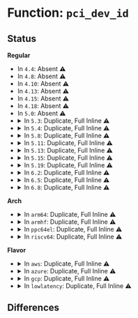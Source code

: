 # Function: <code>pci_dev_id</code>

## Status
<b>Regular</b>
<ul>
<li>
In <code>4.4</code>: Absent ⚠️
</li>
<li>
In <code>4.8</code>: Absent ⚠️
</li>
<li>
In <code>4.10</code>: Absent ⚠️
</li>
<li>
In <code>4.13</code>: Absent ⚠️
</li>
<li>
In <code>4.15</code>: Absent ⚠️
</li>
<li>
In <code>4.18</code>: Absent ⚠️
</li>
<li>
In <code>5.0</code>: Absent ⚠️
</li>
<li>
<details>
<summary>In <code>5.3</code>: Duplicate, Full Inline ⚠️</summary>

**Collision:** Static Duplication

**Inline:** Full

**Transformation:** False

**Instances:**

```
In drivers/pci/search.c (ffffffff81567613)
Location: include/linux/pci.h:608
Inline: True
Inline callers:
  - drivers/pci/search.c:pci_for_each_dma_alias
  - drivers/pci/search.c:pci_for_each_dma_alias
```
```
In drivers/pci/msi.c (ffffffff8158a8e3)
Location: include/linux/pci.h:608
Inline: True
Inline callers:
  - drivers/pci/msi.c:pci_msi_get_device_domain
  - drivers/pci/msi.c:pci_msi_domain_get_msi_rid
  - drivers/pci/msi.c:pci_msi_domain_calc_hwirq
```
```
In drivers/iommu/amd_iommu.c (ffffffff816bf675)
Location: include/linux/pci.h:608
Inline: True
Inline callers:
  - drivers/iommu/amd_iommu.c:amd_iommu_get_resv_regions
  - drivers/iommu/amd_iommu.c:amd_iommu_detach_device
  - drivers/iommu/amd_iommu.c:get_alias
```
```
In drivers/iommu/intel-iommu.c (ffffffff816c6af6)
Location: include/linux/pci.h:608
Inline: True
Inline callers:
  - drivers/iommu/intel-iommu.c:iommu_enable_dev_iotlb
```
```
In drivers/iommu/intel_irq_remapping.c (ffffffff816cf760)
Location: include/linux/pci.h:608
Inline: True
Inline callers:
  - drivers/iommu/intel_irq_remapping.c:intel_irq_remapping_alloc
```
</details>
</li>
<li>
<details>
<summary>In <code>5.4</code>: Duplicate, Full Inline ⚠️</summary>

**Collision:** Static Duplication

**Inline:** Full

**Transformation:** False

**Instances:**

```
In drivers/pci/search.c (ffffffff81588963)
Location: include/linux/pci.h:608
Inline: True
Inline callers:
  - drivers/pci/search.c:pci_for_each_dma_alias
  - drivers/pci/search.c:pci_for_each_dma_alias
```
```
In drivers/pci/msi.c (ffffffff815ac263)
Location: include/linux/pci.h:608
Inline: True
Inline callers:
  - drivers/pci/msi.c:pci_msi_get_device_domain
  - drivers/pci/msi.c:pci_msi_domain_get_msi_rid
  - drivers/pci/msi.c:pci_msi_domain_calc_hwirq
```
```
In drivers/iommu/amd_iommu.c (ffffffff816e2a05)
Location: include/linux/pci.h:608
Inline: True
Inline callers:
  - drivers/iommu/amd_iommu.c:amd_iommu_get_resv_regions
  - drivers/iommu/amd_iommu.c:amd_iommu_detach_device
  - drivers/iommu/amd_iommu.c:setup_aliases
  - drivers/iommu/amd_iommu.c:clone_alias
```
```
In drivers/iommu/intel-iommu.c (ffffffff816e9ab6)
Location: include/linux/pci.h:608
Inline: True
Inline callers:
  - drivers/iommu/intel-iommu.c:iommu_enable_dev_iotlb
```
```
In drivers/iommu/intel_irq_remapping.c (ffffffff816f35a0)
Location: include/linux/pci.h:608
Inline: True
Inline callers:
  - drivers/iommu/intel_irq_remapping.c:intel_irq_remapping_alloc
```
</details>
</li>
<li>
<details>
<summary>In <code>5.8</code>: Duplicate, Full Inline ⚠️</summary>

**Collision:** Static Duplication

**Inline:** Full

**Transformation:** False

**Instances:**

```
In drivers/pci/search.c (ffffffff8162f8de)
Location: include/linux/pci.h:635
Inline: True
Inline callers:
  - drivers/pci/search.c:pci_for_each_dma_alias
  - drivers/pci/search.c:pci_for_each_dma_alias
```
```
In drivers/pci/msi.c (ffffffff816552a5)
Location: include/linux/pci.h:635
Inline: True
Inline callers:
  - drivers/pci/msi.c:pci_msi_get_device_domain
  - drivers/pci/msi.c:pci_msi_domain_get_msi_rid
  - drivers/pci/msi.c:pci_msi_domain_calc_hwirq
```
```
In drivers/iommu/amd/iommu.c (ffffffff81797ab3)
Location: include/linux/pci.h:635
Inline: True
Inline callers:
  - drivers/iommu/amd/iommu.c:get_devid
  - drivers/iommu/amd/iommu.c:amd_iommu_get_resv_regions
  - drivers/iommu/amd/iommu.c:amd_iommu_detach_device
  - drivers/iommu/amd/iommu.c:update_device_table
  - drivers/iommu/amd/iommu.c:amd_iommu_release_device
  - drivers/iommu/amd/iommu.c:do_detach
  - drivers/iommu/amd/iommu.c:do_attach
  - drivers/iommu/amd/iommu.c:iommu_init_device
  - drivers/iommu/amd/iommu.c:setup_aliases
  - drivers/iommu/amd/iommu.c:setup_aliases
  - drivers/iommu/amd/iommu.c:clone_alias
```
```
In drivers/iommu/intel/iommu.c (ffffffff817a07ad)
Location: include/linux/pci.h:635
Inline: True
Inline callers:
  - drivers/iommu/intel/iommu.c:iommu_enable_dev_iotlb
```
```
In drivers/iommu/intel/irq_remapping.c (ffffffff817ab2ea)
Location: include/linux/pci.h:635
Inline: True
```
</details>
</li>
<li>
<details>
<summary>In <code>5.11</code>: Duplicate, Full Inline ⚠️</summary>

**Collision:** Static Duplication

**Inline:** Full

**Transformation:** False

**Instances:**

```
In drivers/pci/search.c (ffffffff81654f6e)
Location: include/linux/pci.h:651
Inline: True
Inline callers:
  - drivers/pci/search.c:pci_for_each_dma_alias
  - drivers/pci/search.c:pci_for_each_dma_alias
```
```
In drivers/pci/msi.c (ffffffff8165d48d)
Location: include/linux/pci.h:651
Inline: True
Inline callers:
  - drivers/pci/msi.c:pci_msi_get_device_domain
  - drivers/pci/msi.c:pci_msi_domain_get_msi_rid
  - drivers/pci/msi.c:pci_msi_domain_set_desc
```
```
In drivers/iommu/amd/iommu.c (ffffffff817a707e)
Location: include/linux/pci.h:651
Inline: True
Inline callers:
  - drivers/iommu/amd/iommu.c:irq_remapping_alloc
  - drivers/iommu/amd/iommu.c:amd_iommu_get_resv_regions
  - drivers/iommu/amd/iommu.c:amd_iommu_detach_device
  - drivers/iommu/amd/iommu.c:update_device_table
  - drivers/iommu/amd/iommu.c:amd_iommu_release_device
  - drivers/iommu/amd/iommu.c:do_detach
  - drivers/iommu/amd/iommu.c:do_attach
  - drivers/iommu/amd/iommu.c:iommu_init_device
  - drivers/iommu/amd/iommu.c:setup_aliases
  - drivers/iommu/amd/iommu.c:setup_aliases
  - drivers/iommu/amd/iommu.c:clone_alias
```
```
In drivers/iommu/intel/iommu.c (ffffffff817ad24d)
Location: include/linux/pci.h:651
Inline: True
Inline callers:
  - drivers/iommu/intel/iommu.c:iommu_enable_dev_iotlb
```
```
In drivers/iommu/intel/irq_remapping.c (ffffffff817b770a)
Location: include/linux/pci.h:651
Inline: True
```
</details>
</li>
<li>
<details>
<summary>In <code>5.13</code>: Duplicate, Full Inline ⚠️</summary>

**Collision:** Static Duplication

**Inline:** Full

**Transformation:** False

**Instances:**

```
In drivers/pci/search.c (ffffffff81637aee)
Location: include/linux/pci.h:649
Inline: True
Inline callers:
  - drivers/pci/search.c:pci_for_each_dma_alias
  - drivers/pci/search.c:pci_for_each_dma_alias
```
```
In drivers/pci/msi.c (ffffffff8163f8e1)
Location: include/linux/pci.h:649
Inline: True
Inline callers:
  - drivers/pci/msi.c:pci_msi_get_device_domain
  - drivers/pci/msi.c:pci_msi_domain_get_msi_rid
  - drivers/pci/msi.c:pci_msi_domain_set_desc
```
```
In drivers/iommu/amd/iommu.c (ffffffff81788b0f)
Location: include/linux/pci.h:649
Inline: True
Inline callers:
  - drivers/iommu/amd/iommu.c:irq_remapping_alloc
  - drivers/iommu/amd/iommu.c:amd_iommu_get_resv_regions
  - drivers/iommu/amd/iommu.c:amd_iommu_detach_device
  - drivers/iommu/amd/iommu.c:update_device_table
  - drivers/iommu/amd/iommu.c:amd_iommu_release_device
  - drivers/iommu/amd/iommu.c:attach_device
  - drivers/iommu/amd/iommu.c:do_detach
  - drivers/iommu/amd/iommu.c:iommu_init_device
  - drivers/iommu/amd/iommu.c:setup_aliases
  - drivers/iommu/amd/iommu.c:setup_aliases
  - drivers/iommu/amd/iommu.c:clone_alias
```
```
In drivers/iommu/intel/iommu.c (ffffffff8178fd2b)
Location: include/linux/pci.h:649
Inline: True
Inline callers:
  - drivers/iommu/intel/iommu.c:iommu_enable_dev_iotlb
```
```
In drivers/iommu/intel/irq_remapping.c (ffffffff8179aacb)
Location: include/linux/pci.h:649
Inline: True
```
</details>
</li>
<li>
<details>
<summary>In <code>5.15</code>: Duplicate, Full Inline ⚠️</summary>

**Collision:** Static Duplication

**Inline:** Full

**Transformation:** False

**Instances:**

```
In drivers/pci/search.c (ffffffff816a7d82)
Location: include/linux/pci.h:665
Inline: True
Inline callers:
  - drivers/pci/search.c:pci_for_each_dma_alias
  - drivers/pci/search.c:pci_for_each_dma_alias
```
```
In drivers/pci/msi.c (ffffffff816b0951)
Location: include/linux/pci.h:665
Inline: True
Inline callers:
  - drivers/pci/msi.c:pci_msi_get_device_domain
  - drivers/pci/msi.c:pci_msi_domain_get_msi_rid
  - drivers/pci/msi.c:pci_msi_domain_set_desc
```
```
In drivers/iommu/amd/iommu.c (ffffffff8181044f)
Location: include/linux/pci.h:665
Inline: True
Inline callers:
  - drivers/iommu/amd/iommu.c:irq_remapping_alloc
  - drivers/iommu/amd/iommu.c:amd_iommu_get_resv_regions
  - drivers/iommu/amd/iommu.c:amd_iommu_detach_device
  - drivers/iommu/amd/iommu.c:update_device_table
  - drivers/iommu/amd/iommu.c:amd_iommu_release_device
  - drivers/iommu/amd/iommu.c:attach_device
  - drivers/iommu/amd/iommu.c:do_detach
  - drivers/iommu/amd/iommu.c:iommu_init_device
  - drivers/iommu/amd/iommu.c:setup_aliases
  - drivers/iommu/amd/iommu.c:setup_aliases
  - drivers/iommu/amd/iommu.c:clone_alias
```
```
In drivers/iommu/intel/iommu.c (ffffffff8181773b)
Location: include/linux/pci.h:665
Inline: True
Inline callers:
  - drivers/iommu/intel/iommu.c:iommu_enable_dev_iotlb
```
```
In drivers/iommu/intel/irq_remapping.c (ffffffff818234e4)
Location: include/linux/pci.h:665
Inline: True
```
</details>
</li>
<li>
<details>
<summary>In <code>5.19</code>: Duplicate, Full Inline ⚠️</summary>

**Collision:** Static Duplication

**Inline:** Full

**Transformation:** False

**Instances:**

```
In drivers/pci/search.c (ffffffff817ca873)
Location: include/linux/pci.h:678
Inline: True
Inline callers:
  - drivers/pci/search.c:pci_for_each_dma_alias
  - drivers/pci/search.c:pci_for_each_dma_alias
```
```
In drivers/pci/msi/irqdomain.c (ffffffff817d5625)
Location: include/linux/pci.h:678
Inline: True
Inline callers:
  - drivers/pci/msi/irqdomain.c:pci_msi_get_device_domain
  - drivers/pci/msi/irqdomain.c:pci_msi_domain_get_msi_rid
  - drivers/pci/msi/irqdomain.c:pci_msi_domain_set_desc
```
```
In drivers/iommu/amd/iommu.c (ffffffff81950910)
Location: include/linux/pci.h:678
Inline: True
Inline callers:
  - drivers/iommu/amd/iommu.c:irq_remapping_alloc
  - drivers/iommu/amd/iommu.c:amd_iommu_get_resv_regions
  - drivers/iommu/amd/iommu.c:amd_iommu_detach_device
  - drivers/iommu/amd/iommu.c:update_device_table
  - drivers/iommu/amd/iommu.c:amd_iommu_release_device
  - drivers/iommu/amd/iommu.c:attach_device
  - drivers/iommu/amd/iommu.c:do_detach
  - drivers/iommu/amd/iommu.c:iommu_init_device
  - drivers/iommu/amd/iommu.c:check_device
  - drivers/iommu/amd/iommu.c:setup_aliases
  - drivers/iommu/amd/iommu.c:setup_aliases
  - drivers/iommu/amd/iommu.c:clone_alias
```
```
In drivers/iommu/intel/iommu.c (ffffffff81958569)
Location: include/linux/pci.h:678
Inline: True
Inline callers:
  - drivers/iommu/intel/iommu.c:iommu_enable_dev_iotlb
```
```
In drivers/iommu/intel/irq_remapping.c (ffffffff81963c86)
Location: include/linux/pci.h:678
Inline: True
Inline callers:
  - drivers/iommu/intel/irq_remapping.c:intel_irq_remapping_alloc
```
</details>
</li>
<li>
<details>
<summary>In <code>6.2</code>: Duplicate, Full Inline ⚠️</summary>

**Collision:** Static Duplication

**Inline:** Full

**Transformation:** False

**Instances:**

```
In drivers/pci/search.c (ffffffff818e8373)
Location: include/linux/pci.h:682
Inline: True
Inline callers:
  - drivers/pci/search.c:pci_for_each_dma_alias
  - drivers/pci/search.c:pci_for_each_dma_alias
```
```
In drivers/pci/msi/irqdomain.c (ffffffff818f6645)
Location: include/linux/pci.h:682
Inline: True
Inline callers:
  - drivers/pci/msi/irqdomain.c:pci_msi_get_device_domain
  - drivers/pci/msi/irqdomain.c:pci_msi_domain_get_msi_rid
  - drivers/pci/msi/irqdomain.c:pci_msi_domain_set_desc
```
```
In drivers/iommu/amd/iommu.c (ffffffff81ab5f80)
Location: include/linux/pci.h:682
Inline: True
Inline callers:
  - drivers/iommu/amd/iommu.c:irq_remapping_alloc
  - drivers/iommu/amd/iommu.c:amd_iommu_get_resv_regions
  - drivers/iommu/amd/iommu.c:amd_iommu_probe_device
  - drivers/iommu/amd/iommu.c:iommu_init_device
  - drivers/iommu/amd/iommu.c:check_device
  - drivers/iommu/amd/iommu.c:setup_aliases
  - drivers/iommu/amd/iommu.c:clone_alias
  - drivers/iommu/amd/iommu.c:rlookup_amd_iommu
```
```
In drivers/iommu/intel/iommu.c (ffffffff81abf60f)
Location: include/linux/pci.h:682
Inline: True
Inline callers:
  - drivers/iommu/intel/iommu.c:iommu_enable_pci_caps
```
```
In drivers/iommu/intel/irq_remapping.c (ffffffff81acce1a)
Location: include/linux/pci.h:682
Inline: True
Inline callers:
  - drivers/iommu/intel/irq_remapping.c:intel_irq_remapping_alloc
```
</details>
</li>
<li>
<details>
<summary>In <code>6.5</code>: Duplicate, Full Inline ⚠️</summary>

**Collision:** Static Duplication

**Inline:** Full

**Transformation:** False

**Instances:**

```
In drivers/pci/search.c (ffffffff8192b983)
Location: include/linux/pci.h:687
Inline: True
Inline callers:
  - drivers/pci/search.c:pci_for_each_dma_alias
  - drivers/pci/search.c:pci_for_each_dma_alias
```
```
In drivers/pci/msi/irqdomain.c (ffffffff81939aa5)
Location: include/linux/pci.h:687
Inline: True
Inline callers:
  - drivers/pci/msi/irqdomain.c:pci_msi_get_device_domain
  - drivers/pci/msi/irqdomain.c:pci_msi_domain_get_msi_rid
  - drivers/pci/msi/irqdomain.c:pci_msi_domain_set_desc
```
```
In drivers/iommu/amd/iommu.c (ffffffff81b02453)
Location: include/linux/pci.h:687
Inline: True
Inline callers:
  - drivers/iommu/amd/iommu.c:irq_remapping_alloc
  - drivers/iommu/amd/iommu.c:amd_iommu_get_resv_regions
  - drivers/iommu/amd/iommu.c:amd_iommu_probe_device
  - drivers/iommu/amd/iommu.c:amd_iommu_probe_device
  - drivers/iommu/amd/iommu.c:iommu_init_device
  - drivers/iommu/amd/iommu.c:setup_aliases
  - drivers/iommu/amd/iommu.c:clone_alias
  - drivers/iommu/amd/iommu.c:rlookup_amd_iommu
```
```
In drivers/iommu/intel/iommu.c (ffffffff81b11227)
Location: include/linux/pci.h:687
Inline: True
Inline callers:
  - drivers/iommu/intel/iommu.c:intel_iommu_probe_device
```
```
In drivers/iommu/intel/irq_remapping.c (ffffffff81b19974)
Location: include/linux/pci.h:687
Inline: True
Inline callers:
  - drivers/iommu/intel/irq_remapping.c:intel_irq_remapping_alloc
```
</details>
</li>
<li>
<details>
<summary>In <code>6.8</code>: Duplicate, Full Inline ⚠️</summary>

**Collision:** Static Duplication

**Inline:** Full

**Transformation:** False

**Instances:**

```
In drivers/pci/search.c (ffffffff819742d3)
Location: include/linux/pci.h:685
Inline: True
Inline callers:
  - drivers/pci/search.c:pci_for_each_dma_alias
  - drivers/pci/search.c:pci_for_each_dma_alias
```
```
In drivers/pci/msi/irqdomain.c (ffffffff81982905)
Location: include/linux/pci.h:685
Inline: True
Inline callers:
  - drivers/pci/msi/irqdomain.c:pci_msi_get_device_domain
  - drivers/pci/msi/irqdomain.c:pci_msi_domain_get_msi_rid
  - drivers/pci/msi/irqdomain.c:pci_msi_domain_set_desc
```
```
In drivers/pci/pcie/aer.c (ffffffff819877f9)
Location: include/linux/pci.h:685
Inline: True
Inline callers:
  - drivers/pci/pcie/aer.c:find_device_iter
  - drivers/pci/pcie/aer.c:aer_print_error
```
```
In drivers/pci/iov.c (ffffffff819a5c59)
Location: include/linux/pci.h:685
Inline: True
Inline callers:
  - drivers/pci/iov.c:pci_iov_vf_id
  - drivers/pci/iov.c:pci_iov_vf_id
```
```
In drivers/pci/p2pdma.c (ffffffff819aa11a)
Location: include/linux/pci.h:685
Inline: True
Inline callers:
  - drivers/pci/p2pdma.c:pci_p2pdma_map_segment
  - drivers/pci/p2pdma.c:calc_map_type_and_dist
```
```
In drivers/iommu/amd/iommu.c (ffffffff81b55e6e)
Location: include/linux/pci.h:685
Inline: True
Inline callers:
  - drivers/iommu/amd/iommu.c:irq_remapping_alloc
  - drivers/iommu/amd/iommu.c:amd_iommu_get_resv_regions
  - drivers/iommu/amd/iommu.c:amd_iommu_probe_device
  - drivers/iommu/amd/iommu.c:amd_iommu_probe_device
  - drivers/iommu/amd/iommu.c:iommu_init_device
  - drivers/iommu/amd/iommu.c:setup_aliases
  - drivers/iommu/amd/iommu.c:clone_alias
  - drivers/iommu/amd/iommu.c:rlookup_amd_iommu
```
```
In drivers/iommu/intel/iommu.c (ffffffff81b638eb)
Location: include/linux/pci.h:685
Inline: True
Inline callers:
  - drivers/iommu/intel/iommu.c:intel_iommu_probe_device
```
```
In drivers/iommu/intel/irq_remapping.c (ffffffff81b6f23a)
Location: include/linux/pci.h:685
Inline: True
Inline callers:
  - drivers/iommu/intel/irq_remapping.c:intel_irq_remapping_alloc
```
</details>
</li>
</ul>
<b>Arch</b>
<ul>
<li>
<details>
<summary>In <code>arm64</code>: Duplicate, Full Inline ⚠️</summary>

**Collision:** Static Duplication

**Inline:** Full

**Transformation:** False

**Instances:**

```
In drivers/pci/search.c (ffff8000106ecf84)
Location: include/linux/pci.h:608
Inline: True
Inline callers:
  - drivers/pci/search.c:pci_for_each_dma_alias
  - drivers/pci/search.c:pci_for_each_dma_alias
```
```
In drivers/pci/msi.c (ffff800010715da4)
Location: include/linux/pci.h:608
Inline: True
Inline callers:
  - drivers/pci/msi.c:pci_msi_get_device_domain
  - drivers/pci/msi.c:pci_msi_domain_get_msi_rid
  - drivers/pci/msi.c:pci_msi_domain_set_desc
```
</details>
</li>
<li>
<details>
<summary>In <code>armhf</code>: Duplicate, Full Inline ⚠️</summary>

**Collision:** Static Duplication

**Inline:** Full

**Transformation:** False

**Instances:**

```
In drivers/pci/search.c (c088821c)
Location: include/linux/pci.h:608
Inline: True
Inline callers:
  - drivers/pci/search.c:pci_for_each_dma_alias
  - drivers/pci/search.c:pci_for_each_dma_alias
  - drivers/pci/search.c:pci_for_each_dma_alias
```
```
In drivers/pci/msi.c (c08a06f0)
Location: include/linux/pci.h:608
Inline: True
Inline callers:
  - drivers/pci/msi.c:pci_msi_get_device_domain
  - drivers/pci/msi.c:pci_msi_domain_get_msi_rid
  - drivers/pci/msi.c:pci_msi_domain_set_desc
```
</details>
</li>
<li>
<details>
<summary>In <code>ppc64el</code>: Duplicate, Full Inline ⚠️</summary>

**Collision:** Static Duplication

**Inline:** Full

**Transformation:** False

**Instances:**

```
In arch/powerpc/platforms/powernv/npu-dma.c (c0000000000da44c)
Location: include/linux/pci.h:608
Inline: True
Inline callers:
  - arch/powerpc/platforms/powernv/npu-dma.c:pnv_npu2_unmap_lpar_dev
  - arch/powerpc/platforms/powernv/npu-dma.c:pnv_npu2_unmap_lpar_dev
  - arch/powerpc/platforms/powernv/npu-dma.c:pnv_npu2_map_lpar_dev
  - arch/powerpc/platforms/powernv/npu-dma.c:pnv_npu2_map_lpar_dev
```
```
In drivers/pci/search.c (c000000000868ecc)
Location: include/linux/pci.h:608
Inline: True
Inline callers:
  - drivers/pci/search.c:pci_for_each_dma_alias
  - drivers/pci/search.c:pci_for_each_dma_alias
  - drivers/pci/search.c:pci_for_each_dma_alias
```
</details>
</li>
<li>
<details>
<summary>In <code>riscv64</code>: Duplicate, Full Inline ⚠️</summary>

**Collision:** Static Duplication

**Inline:** Full

**Transformation:** False

**Instances:**

```
In drivers/pci/search.c (ffffffe0004c1d66)
Location: include/linux/pci.h:608
Inline: True
Inline callers:
  - drivers/pci/search.c:pci_for_each_dma_alias
  - drivers/pci/search.c:pci_for_each_dma_alias
```
```
In drivers/pci/msi.c (ffffffe0004df452)
Location: include/linux/pci.h:608
Inline: True
Inline callers:
  - drivers/pci/msi.c:pci_msi_get_device_domain
  - drivers/pci/msi.c:pci_msi_domain_get_msi_rid
  - drivers/pci/msi.c:pci_msi_domain_set_desc
```
</details>
</li>
</ul>
<b>Flavor</b>
<ul>
<li>
<details>
<summary>In <code>aws</code>: Duplicate, Full Inline ⚠️</summary>

**Collision:** Static Duplication

**Inline:** Full

**Transformation:** False

**Instances:**

```
In drivers/pci/search.c (ffffffff8157c7f3)
Location: include/linux/pci.h:608
Inline: True
Inline callers:
  - drivers/pci/search.c:pci_for_each_dma_alias
  - drivers/pci/search.c:pci_for_each_dma_alias
```
```
In drivers/pci/msi.c (ffffffff8159fa33)
Location: include/linux/pci.h:608
Inline: True
Inline callers:
  - drivers/pci/msi.c:pci_msi_get_device_domain
  - drivers/pci/msi.c:pci_msi_domain_get_msi_rid
  - drivers/pci/msi.c:pci_msi_domain_calc_hwirq
```
```
In drivers/iommu/amd_iommu.c (ffffffff816a8455)
Location: include/linux/pci.h:608
Inline: True
Inline callers:
  - drivers/iommu/amd_iommu.c:amd_iommu_get_resv_regions
  - drivers/iommu/amd_iommu.c:amd_iommu_detach_device
  - drivers/iommu/amd_iommu.c:setup_aliases
  - drivers/iommu/amd_iommu.c:clone_alias
```
```
In drivers/iommu/intel-iommu.c (ffffffff816af596)
Location: include/linux/pci.h:608
Inline: True
Inline callers:
  - drivers/iommu/intel-iommu.c:iommu_enable_dev_iotlb
```
```
In drivers/iommu/intel_irq_remapping.c (ffffffff816b8d90)
Location: include/linux/pci.h:608
Inline: True
Inline callers:
  - drivers/iommu/intel_irq_remapping.c:intel_irq_remapping_alloc
```
</details>
</li>
<li>
<details>
<summary>In <code>azure</code>: Duplicate, Full Inline ⚠️</summary>

**Collision:** Static Duplication

**Inline:** Full

**Transformation:** False

**Instances:**

```
In drivers/pci/search.c (ffffffff8156b5c3)
Location: include/linux/pci.h:608
Inline: True
Inline callers:
  - drivers/pci/search.c:pci_for_each_dma_alias
  - drivers/pci/search.c:pci_for_each_dma_alias
```
```
In drivers/pci/msi.c (ffffffff8158ebc3)
Location: include/linux/pci.h:608
Inline: True
Inline callers:
  - drivers/pci/msi.c:pci_msi_get_device_domain
  - drivers/pci/msi.c:pci_msi_domain_get_msi_rid
  - drivers/pci/msi.c:pci_msi_domain_calc_hwirq
```
```
In drivers/iommu/amd_iommu.c (ffffffff81685e45)
Location: include/linux/pci.h:608
Inline: True
Inline callers:
  - drivers/iommu/amd_iommu.c:amd_iommu_get_resv_regions
  - drivers/iommu/amd_iommu.c:amd_iommu_detach_device
  - drivers/iommu/amd_iommu.c:setup_aliases
  - drivers/iommu/amd_iommu.c:clone_alias
```
```
In drivers/iommu/intel-iommu.c (ffffffff8168cee6)
Location: include/linux/pci.h:608
Inline: True
Inline callers:
  - drivers/iommu/intel-iommu.c:iommu_enable_dev_iotlb
```
```
In drivers/iommu/intel_irq_remapping.c (ffffffff816969d0)
Location: include/linux/pci.h:608
Inline: True
Inline callers:
  - drivers/iommu/intel_irq_remapping.c:intel_irq_remapping_alloc
```
</details>
</li>
<li>
<details>
<summary>In <code>gcp</code>: Duplicate, Full Inline ⚠️</summary>

**Collision:** Static Duplication

**Inline:** Full

**Transformation:** False

**Instances:**

```
In drivers/pci/search.c (ffffffff8157c6b3)
Location: include/linux/pci.h:608
Inline: True
Inline callers:
  - drivers/pci/search.c:pci_for_each_dma_alias
  - drivers/pci/search.c:pci_for_each_dma_alias
```
```
In drivers/pci/msi.c (ffffffff8159ffb3)
Location: include/linux/pci.h:608
Inline: True
Inline callers:
  - drivers/pci/msi.c:pci_msi_get_device_domain
  - drivers/pci/msi.c:pci_msi_domain_get_msi_rid
  - drivers/pci/msi.c:pci_msi_domain_calc_hwirq
```
```
In drivers/iommu/amd_iommu.c (ffffffff816d66c5)
Location: include/linux/pci.h:608
Inline: True
Inline callers:
  - drivers/iommu/amd_iommu.c:amd_iommu_get_resv_regions
  - drivers/iommu/amd_iommu.c:amd_iommu_detach_device
  - drivers/iommu/amd_iommu.c:setup_aliases
  - drivers/iommu/amd_iommu.c:clone_alias
```
```
In drivers/iommu/intel-iommu.c (ffffffff816dd776)
Location: include/linux/pci.h:608
Inline: True
Inline callers:
  - drivers/iommu/intel-iommu.c:iommu_enable_dev_iotlb
```
```
In drivers/iommu/intel_irq_remapping.c (ffffffff816e7260)
Location: include/linux/pci.h:608
Inline: True
Inline callers:
  - drivers/iommu/intel_irq_remapping.c:intel_irq_remapping_alloc
```
</details>
</li>
<li>
<details>
<summary>In <code>lowlatency</code>: Duplicate, Full Inline ⚠️</summary>

**Collision:** Static Duplication

**Inline:** Full

**Transformation:** False

**Instances:**

```
In drivers/pci/search.c (ffffffff81596b63)
Location: include/linux/pci.h:608
Inline: True
Inline callers:
  - drivers/pci/search.c:pci_for_each_dma_alias
  - drivers/pci/search.c:pci_for_each_dma_alias
```
```
In drivers/pci/msi.c (ffffffff815ba3e3)
Location: include/linux/pci.h:608
Inline: True
Inline callers:
  - drivers/pci/msi.c:pci_msi_get_device_domain
  - drivers/pci/msi.c:pci_msi_domain_get_msi_rid
  - drivers/pci/msi.c:pci_msi_domain_calc_hwirq
```
```
In drivers/iommu/amd_iommu.c (ffffffff816f0c75)
Location: include/linux/pci.h:608
Inline: True
Inline callers:
  - drivers/iommu/amd_iommu.c:amd_iommu_get_resv_regions
  - drivers/iommu/amd_iommu.c:amd_iommu_detach_device
  - drivers/iommu/amd_iommu.c:setup_aliases
  - drivers/iommu/amd_iommu.c:clone_alias
```
```
In drivers/iommu/intel-iommu.c (ffffffff816f7b16)
Location: include/linux/pci.h:608
Inline: True
Inline callers:
  - drivers/iommu/intel-iommu.c:iommu_enable_dev_iotlb
```
```
In drivers/iommu/intel_irq_remapping.c (ffffffff81701960)
Location: include/linux/pci.h:608
Inline: True
Inline callers:
  - drivers/iommu/intel_irq_remapping.c:intel_irq_remapping_alloc
```
</details>
</li>
</ul>

## Differences
